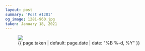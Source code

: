 ```yaml
---
layout: post
summary: 'Post #1281'
og_image: 1281-960.jpg
taken: January 18, 2021
---
```


<figure class="post">
<img sizes="(min-width: 700px) 50vw, calc(100vw - 2rem)" src="{{ site.assets_url }}/1281-480.jpg" srcset="{{ site.assets_url }}/1281-240.jpg 240w, {{ site.assets_url }}/1281-480.jpg 480w, {{ site.assets_url }}/1281-720.jpg 720w, {{ site.assets_url }}/1281-960.jpg 960w"/>
<figcaption>
<time>{{ page.taken | default: page.date | date: "%B %-d, %Y" }}</time>
</figcaption>
</figure>
